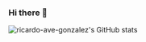 ### Hi there 👋

![ricardo-ave-gonzalez's GitHub stats](https://github-readme-stats.vercel.app/api?username=ricardo-ave-gonzalez&show_icons=true&theme=dark)

<!--
**ricardo-ave-gonzalez/ricardo-ave-gonzalez** is a ✨ _special_ ✨ repository because its `README.md` (this file) appears on your GitHub profile.

Here are some ideas to get you started:

- 🔭 I’m currently working on ...
- 🌱 I’m currently learning ...
- 👯 I’m looking to collaborate on ...
- 🤔 I’m looking for help with ...
- 💬 Ask me about ...
- 📫 How to reach me: ...
- 😄 Pronouns: ...
- ⚡ Fun fact: ...
-->
